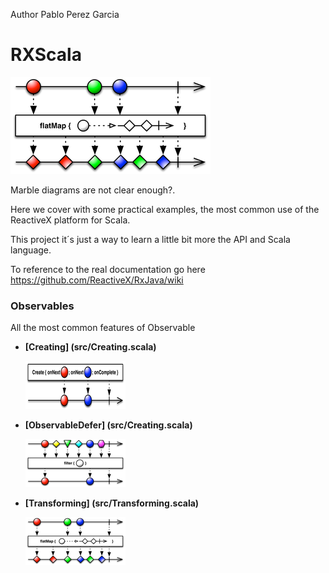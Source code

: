 Author Pablo Perez Garcia 

# RXScala

![My image](src/main/resources/img/flatMap.png)

Marble diagrams are not clear enough?.

Here we cover with some practical examples, the most common use of the ReactiveX platform for Scala.

This project it´s just a way to learn a little bit more the API and Scala language.

To reference to the real documentation go here https://github.com/ReactiveX/RxJava/wiki


### Observables

All the most common features of Observable


* **[Creating] (src/Creating.scala)**

    ![My image](src/main/resources/img/rsz_1createc.png)

    
* **[ObservableDefer] (src/Creating.scala)**

    ![My image](src/main/resources/img/rsz_1filter.png)


* **[Transforming] (src/Transforming.scala)**

    ![My image](src/main/resources/img/rsz_flatmap.png)
